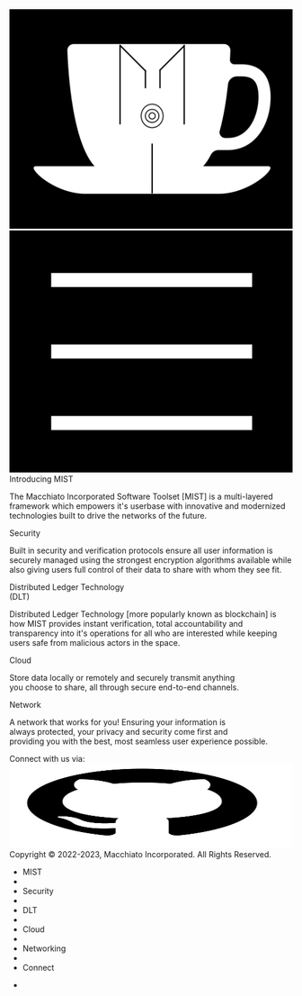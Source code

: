 <div class="header">
<img id="logo" class="cup-img" src="assets/css/Logo_&_Cup_page_1.jpg"/>
<img id="icon" class="menu-icon" src="assets/css/Menu_icon_page_1.jpg"/>
<div/>


<div id="intro" class="wp" style="top:65px;">
  <span class="wp-heading">Introducing MIST<span/>
  <p>
    The Macchiato Incorporated Software Toolset [MIST]
is a multi-layered framework which empowers it's userbase
with innovative and modernized technologies built to drive
the networks of the future.
  <p/>
<div/>

<div id="security" class="wp">
  <span class="wp-heading">Security<span/>
  <p>
    Built in security and verification protocols ensure
all user information is securely managed using the strongest
encryption algorithms available while also giving users full control
of their data to share with whom they see fit.
  <p/>
<div/>

<div id="dlt" class="wp">
  <span class="wp-heading">Distributed Ledger Technology<br/>(DLT)<span/>
  <p>
    Distributed Ledger Technology [more popularly known as blockchain]
is how MIST provides instant verification, total accountability and
transparency into it's operations for all who are interested while
keeping users safe from malicious actors in the space.
  <p/>
<div/>

<div id="cloud" class="wp">
  <span class="wp-heading">Cloud<span/>
  <p>
    Store data locally or remotely and securely transmit anything<br/>
you choose to share, all through secure end-to-end channels.
  <p/>
<div/>

<div id="network" class="wp">
  <span class="wp-heading">Network<span/>
  <p>
    A network that works for you! Ensuring your information is<br/>
always protected, your privacy and security come first and<br/>
providing you with the best, most seamless user experience possible.
  <p/>
<div/>

<div id="connect" class="wp">
  <span class="wp-heading">Connect with us via:<span/><br/>
  <a>
    <img src="assets/css/Github.JPG" alt="Github" style="height:150px;width:100%;/>
  <a/>
<div/>

<div class="footer">Copyright ©️ 2022-2023, Macchiato Incorporated. All Rights Reserved.<div/>
<div id="dropdown" class="menu" onmouseout="hideMenu(this)">
   <ul class="menu-items">
      <li class="item"><a class="itemLink" onclick="hideMenu(this)">MIST<a/><li/>
      <li class="item"><a class="itemLink" onclick="hideMenu(this)">Security<a/><li/>
      <li class="item"><a class="itemLink" onclick="hideMenu(this)">DLT<a/><li/>
      <li class="item"><a class="itemLink" onclick="hideMenu(this)">Cloud<a/><li/>
      <li class="item"><a class="itemLink" onclick="hideMenu(this)">Networking<a/><li/>
      <li class="item"><a class="itemLink" onclick="hideMenu(this)">Connect<a/><li/>
   <ul/>
<div/>

<script>
var logo = document.getElementById("logo");
var icon = document.getElementById("icon");
var thesys = document.body;
var dropdown = document.getElementById("dropdown");
var links = document.getElementsByClassName("itemLink");

thesys.onload = function() {
thesys.style.overflowY = "scroll";
}

icon.onclick = function() {
dropdown.style.display = "block";
}


function hideMenu(mi) {
dropdown.style.display = "none";
}
</script>
